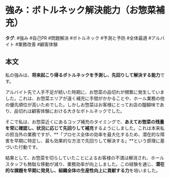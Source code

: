 # 強み：ボトルネック解決能力（お惣菜補充）

**タグ**: #強み #自己PR #問題解決 #ボトルネック #予測と予防 #全体最適 #アルバイト #業務改善 #顧客体験

## 本文

私の強みは、**将来起こり得るボトルネックを予測し、先回りして解決する能力**です。

アルバイト先で人手不足が続いた時期に、お惣菜の品切れが頻繁に発生していました。これは、お惣菜エリアが遠く補充に手間がかかることや、ホール業務の他の優先順位が高いためでした。しかしお惣菜はお客様にとってお店の醍醐味であり、品切れは顧客体験における大きなボトルネックでした。

そこで私は、お惣菜近くにあるコップ補充のタイミングで、**あえてお惣菜の残量を常に確認し、状況に応じて先回りして補充**するようにしました。これは本来私の担当外の業務ですが、**「プロセス全体の効率を最大化するため、潜在的な障害を早期に特定し、最も効果的な方法で先回りして解決する」**という原理に基づいた行動です。

結果として、お惣菜を切らしていたことによるお客様の不満は解消され、ホールスタッフも無駄な移動が減り、業務効率が向上しました。この経験を通じ、**潜在的な課題を早期に発見し、組織全体の生産性向上に貢献する力**を培いました。
